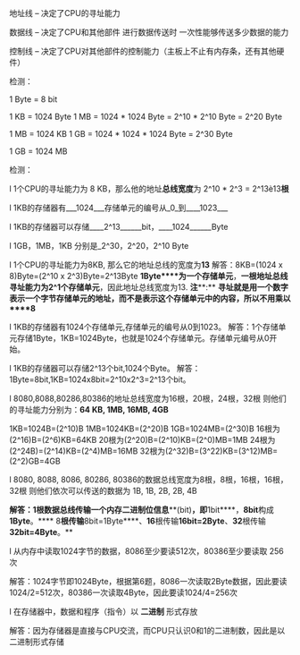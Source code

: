 地址线 – 决定了CPU的寻址能力

数据线 – 决定了CPU和其他部件 进行数据传送时 一次性能够传送多少数据的能力

控制线 – 决定了CPU对其他部件的控制能力（主板上不止有内存条，还有其他硬件）

 

检测：

1 Byte = 8 bit

1 KB = 1024 Byte               1 MB = 1024 * 1024 Byte = 2^10 * 2^10 Byte = 2^20 Byte

1 MB = 1024 KB                1 GB = 1024 * 1024 * 1024 Byte = 2^30 Byte

1 GB = 1024 MB

 

检测：

l 1个CPU的寻址能力为 8 KB，那么他的地址**总线宽度**为 2^10 * 2^3 = 2^13è13**根**

l 1KB的存储器有___1024___存储单元的编号从_0_到____1023___

l 1KB的存储器可以存储____2^13______bit，____1024______Byte

l 1GB，1MB，1KB 分别是_2^30，2^20，2^10 Byte

l 1个CPU的寻址能力为8KB, 那么它的地址总线的宽度为**13**
 解答：8KB=(1024 x 8)Byte=(2^10 x 2^3)Byte=2^13Byte
 **1Byte****为一个存储单元**，**一根地址总线寻址能力为****2^1****个存储单元**，因此地址总线宽度为13. 
 **注****:** **寻址就是用一个数字表示一个字节存储单元的地址，而不是表示这个存储单元中的内容，所以不用乘以****8**

l 1KB的存储器有1024个存储单元,存储单元的编号从0到1023。
 解答：1个存储单元存储1Byte，1KB=1024Byte，也就是1024个存储单元。存储单元编号从0开始。

l 1KB的存储器可以存储2^13个bit,1024个Byte。
 解答：1Byte=8bit,1KB=1024x8bit=2^10x2^3=2^13个bit。

l 8080,8088,80286,80386的地址总线宽度为16根，20根，24根，32根 则他们的寻址能力分别为：**64 KB, 1MB, 16MB, 4GB**

1KB=1024B=(2^10)B 1MB=1024KB=(2^20)B 1GB=1024MB=(2^30)B
 16根为(2^16)B=(2^6)KB=64KB
 20根为(2^20)B=(2^10)KB=(2^0)MB=1MB
 24根为(2^24B)=(2^14)KB=(2^4)MB=16MB
 32根为(2^32)B=(3^22)KB=(3^12)MB=(2^2)GB=4GB

l 8080, 8088, 8086, 80286, 80386的数据总线宽度为8根，8根，16根，16根，32根 则他们依次可以传送的数据为 1B, 1B, 2B, 2B, 4B

**解答：****1****根数据总线传输一个内存二进制位信息****(bit)****，即****1bit****，****8bit****构成****1Byte****。****
 8****根传输****8bit=1Byte****、****16****根传输****16bit=2Byte****、****32****根传输****32bit=4Byte****。**

l 从内存中读取1024字节的数据，8086至少要读512次，80386至少要读取 256次

解答：1024字节即1024Byte，根据第6题，8086一次读取2Byte数据，因此要读1024/2=512次，80386一次读取4Byte，因此要读1024/4=256次

l 在存储器中，数据和程序（指令）以 **二进制** 形式存放

解答：因为存储器是直接与CPU交流，而CPU只认识0和1的二进制数，因此是以二进制形式存储